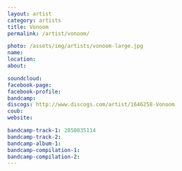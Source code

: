 ```yaml
---
layout: artist
category: artists
title: Vonoom
permalink: /artist/vonoom/

photo: /assets/img/artists/vonoom-large.jpg
name: 
location: 
about: 

soundcloud: 
facebook-page: 
facebook-profile: 
bandcamp: 
discogs: http://www.discogs.com/artist/1646258-Vonoom
coub: 
website: 

bandcamp-track-1: 2850835114
bandcamp-track-2: 
bandcamp-album-1: 
bandcamp-compilation-1: 
bandcamp-compilation-2: 
---
```

